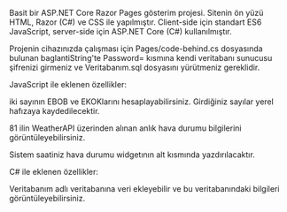 Basit bir ASP.NET Core Razor Pages gösterim projesi. Sitenin ön yüzü HTML, Razor (C#) ve CSS ile yapılmıştır. Client-side için standart ES6 JavaScript, server-side için ASP.NET Core (C#) kullanılmıştır.


Projenin cihazınızda çalışması için Pages/code-behind.cs dosyasında bulunan baglantiString'te Password= kısmına kendi veritabanı sunucusu şifrenizi girmeniz ve Veritabanım.sql dosyasını yürütmeniz gereklidir. 


JavaScript ile eklenen özellikler:

iki sayının EBOB ve EKOKlarını hesaplayabilirsiniz. Girdiğiniz sayılar yerel hafızaya kaydedilecektir.

81 ilin WeatherAPI üzerinden alınan anlık hava durumu bilgilerini görüntüleyebilirsiniz.

Sistem saatiniz hava durumu widgetının alt kısmında yazdırılacaktır.


C# ile eklenen özellikler:

Veritabanım adlı veritabanına veri ekleyebilir ve bu veritabanındaki bilgileri görüntüleyebilirsiniz.
